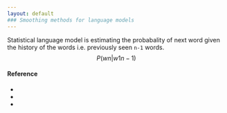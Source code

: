 ```yaml
---
layout: default
### Smoothing methods for language models
---
```

Statistical language model is estimating the probabality of next word given the history of the words i.e. previously seen `n-1` words. $$ P(w\limits{n}{} | w\limits{1}{n-1}) $$

#### Reference
* []()
* []()
* []()

